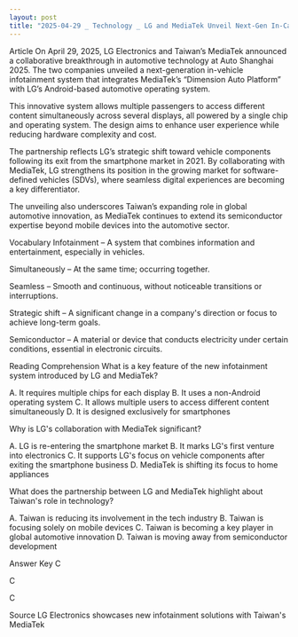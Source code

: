 ```yaml
---
layout: post
title: "2025-04-29 _ Technology _ LG and MediaTek Unveil Next-Gen In-Car Infotainment System"
---
```


Article
On April 29, 2025, LG Electronics and Taiwan’s MediaTek announced a collaborative breakthrough in automotive technology at Auto Shanghai 2025. The two companies unveiled a next-generation in-vehicle infotainment system that integrates MediaTek’s “Dimension Auto Platform” with LG’s Android-based automotive operating system.

This innovative system allows multiple passengers to access different content simultaneously across several displays, all powered by a single chip and operating system. The design aims to enhance user experience while reducing hardware complexity and cost.

The partnership reflects LG’s strategic shift toward vehicle components following its exit from the smartphone market in 2021. By collaborating with MediaTek, LG strengthens its position in the growing market for software-defined vehicles (SDVs), where seamless digital experiences are becoming a key differentiator.

The unveiling also underscores Taiwan’s expanding role in global automotive innovation, as MediaTek continues to extend its semiconductor expertise beyond mobile devices into the automotive sector.

<!-- split -->
Vocabulary
Infotainment – A system that combines information and entertainment, especially in vehicles.

Simultaneously – At the same time; occurring together.

Seamless – Smooth and continuous, without noticeable transitions or interruptions.

Strategic shift – A significant change in a company's direction or focus to achieve long-term goals.

Semiconductor – A material or device that conducts electricity under certain conditions, essential in electronic circuits.

<!-- split -->
Reading Comprehension
What is a key feature of the new infotainment system introduced by LG and MediaTek?

A. It requires multiple chips for each display
B. It uses a non-Android operating system
C. It allows multiple users to access different content simultaneously
D. It is designed exclusively for smartphones

Why is LG's collaboration with MediaTek significant?

A. LG is re-entering the smartphone market
B. It marks LG's first venture into electronics
C. It supports LG's focus on vehicle components after exiting the smartphone business
D. MediaTek is shifting its focus to home appliances

What does the partnership between LG and MediaTek highlight about Taiwan's role in technology?

A. Taiwan is reducing its involvement in the tech industry
B. Taiwan is focusing solely on mobile devices
C. Taiwan is becoming a key player in global automotive innovation
D. Taiwan is moving away from semiconductor development

<!-- split -->
Answer Key
C

C

C

<!-- split -->
Source
LG Electronics showcases new infotainment solutions with Taiwan's MediaTek
